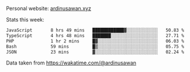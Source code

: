 Personal website: [ardinusawan.xyz](https://ardinusawan.xyz)

Stats this week:
<!--START_SECTION:waka-->

```txt
JavaScript       8 hrs 49 mins   ████████████▓░░░░░░░░░░░░   50.83 %
TypeScript       4 hrs 48 mins   ███████░░░░░░░░░░░░░░░░░░   27.71 %
PHP              1 hr 2 mins     █▓░░░░░░░░░░░░░░░░░░░░░░░   06.03 %
Bash             59 mins         █▒░░░░░░░░░░░░░░░░░░░░░░░   05.75 %
JSON             23 mins         ▓░░░░░░░░░░░░░░░░░░░░░░░░   02.24 %
```

<!--END_SECTION:waka-->
Data taken from https://wakatime.com/@ardinusawan
